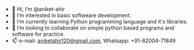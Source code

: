 - 👋 Hi, I’m @aniket-ahir
- 👀 I’m interested in basic softweare development.
- 🌱 I’m currently learning Python programming language and it's libraries. 
- 💞️ I’m looking to collaborate on simple python based programs and software for practice.
- 📫 e-mail: aniketahir120@gmail.com, Whatsapp: +91-82004-71849
